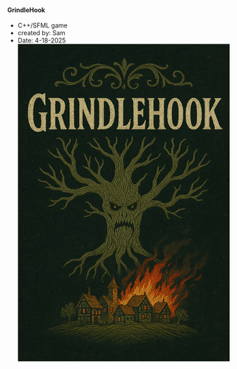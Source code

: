 #### GrindleHook 
- C++/SFML game
- created by: Sam
- Date: 4-18-2025
![Grindlehook Cover](./images/grindlehook.png)
